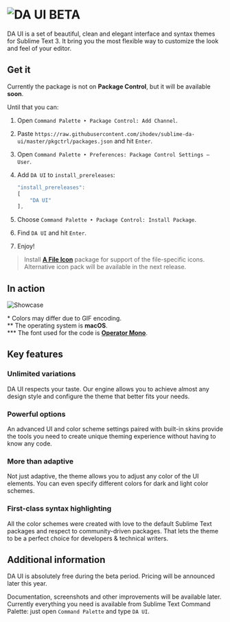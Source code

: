 # ![DA UI BETA][img-logo]

DA UI is a set of beautiful, clean and elegant interface and syntax themes for Sublime Text 3. It bring you the most flexible way to customize the look and feel of your editor.



## Get it

Currently the package is not on **Package Control**, but it will be available **soon**.

Until that you can:

1. Open `Command Palette ‣ Package Control: Add Channel`.
2. Paste `https://raw.githubusercontent.com/ihodev/sublime-da-ui/master/pkgctrl/packages.json` and hit `Enter`.
3. Open `Command Palette ‣ Preferences: Package Control Settings – User`.
4. Add `DA UI` to `install_prereleases`:

    ```js
    "install_prereleases":
    [
        "DA UI"
    ],
    ```

5. Choose `Command Palette ‣ Package Control: Install Package`.
6. Find `DA UI` and hit `Enter`.
7. Enjoy!

> Install [**A File Icon**][link-afi] package for support of the file-specific icons.
> Alternative icon pack will be available in the next release.



## In action

![Showcase][img-showcase]

\* Colors may differ due to GIF encoding.<br>
\*\* The operating system is **macOS**.<br>
\*\*\* The font used for the code is [**Operator Mono**][link-font].



## Key features


### Unlimited variations

DA UI respects your taste. Our engine allows you to achieve almost any design style and configure the theme that better fits your needs.


### Powerful options

An advanced UI and color scheme settings paired with built-in skins provide the tools you need to create unique theming experience without having to know any code.


### More than adaptive

Not just adaptive, the theme allows you to adjust any color of the UI elements. You can even specify different colors for dark and light color schemes.


### First-class syntax highlighting

All the color schemes were created with love to the default Sublime Text packages and respect to community-driven packages. That lets the theme to be a perfect choice for developers & technical writers.



## Additional information

DA UI is absolutely free during the beta period. Pricing will be announced later this year.

Documentation, screenshots and other improvements will be available later.
Currently everything you need is available from Sublime Text Command Palette: just open `Command Palette` and type `DA UI`.



<!-- Links -->

[link-afi]: https://packagecontrol.io/packages/A%20File%20Icon
[link-font]: https://www.typography.com/fonts/operator/styles/


<!-- Images -->

[img-logo]: https://raw.githubusercontent.com/ihodev/sublime-da-ui/master/assets/github/logo.png
[img-showcase]: https://raw.githubusercontent.com/ihodev/sublime-da-ui/master/assets/github/showcase.gif
